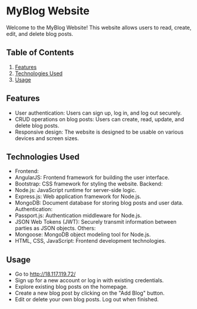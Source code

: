 # MyBlog Website
Welcome to the MyBlog Website! This website allows users to read, create, edit, and delete blog posts.

## Table of Contents

1. [Features](#features)
2. [Technologies Used](#technologies-used)
3. [Usage](#usage)

## Features
- User authentication: Users can sign up, log in, and log out securely.
- CRUD operations on blog posts: Users can create, read, update, and delete blog posts.
- Responsive design: The website is designed to be usable on various devices and screen sizes.
## Technologies Used
- Frontend:
 - AngularJS: Frontend framework for building the user interface.
 - Bootstrap: CSS framework for styling the website.
Backend:
- Node.js: JavaScript runtime for server-side logic.
- Express.js: Web application framework for Node.js.
- MongoDB: Document database for storing blog posts and user data.
Authentication:
- Passport.js: Authentication middleware for Node.js.
- JSON Web Tokens (JWT): Securely transmit information between parties as JSON objects.
Others:
- Mongoose: MongoDB object modeling tool for Node.js.
- HTML, CSS, JavaScript: Frontend development technologies.
## Usage
- Go to http://18.117.119.72/
- Sign up for a new account or log in with existing credentials.
- Explore existing blog posts on the homepage.
- Create a new blog post by clicking on the "Add Blog" button.
- Edit or delete your own blog posts.
Log out when finished.
